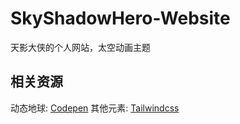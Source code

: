 # SkyShadowHero-Website
天影大侠的个人网站，太空动画主题
## 相关资源
动态地球: [Codepen](https://codepen.io/ferronsays/pen/AwgQVG)
其他元素: [Tailwindcss](https://tailwindcss.com/)
 
